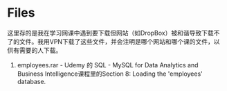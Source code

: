 # Files

这里存的是我在学习网课中遇到要下载但网站（如DropBox）被和谐导致下载不了的文件。我用VPN下载了这些文件，并会注明是哪个网站和哪个课的文件，以供有需要的人下载。


1. employees.rar - Udemy 的 SQL - MySQL for Data Analytics and Business Intelligence课程里的Section 8: Loading the 'employees' database.
